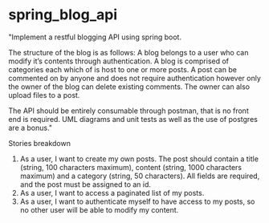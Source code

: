 # spring_blog_api

"Implement a restful blogging API using spring boot.

The structure of the blog is as follows: A blog belongs to a user who can modify it’s contents through authentication. A blog is comprised of categories each which of is host to one or more posts. A post can be commented on by anyone and does not require authentication however only the owner of the blog can delete existing comments. The owner can also upload files to a post.

The API should be entirely consumable through postman, that is no front end is required. UML diagrams and unit tests as well as the use of postgres are a bonus."

Stories breakdown
1. As a user, I want to create my own posts. The post should contain a title (string, 100 characters maximum), content (string, 1000 characters maximum) and a category (string, 50 characters). All fields are required, and the post must be assigned to an id.
2. As a user, I want to access a paginated list of my posts.
3. As a user, I want to authenticate myself to have access to my posts, so no other user will be able to modify my content. 
